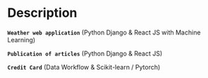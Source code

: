 # Description

**`Weather web application`** (Python Django & React JS with Machine Learning)

**`Publication of articles`** (Python Django & React JS)

**`Credit Card`** (Data Workflow & Scikit-learn / Pytorch)
